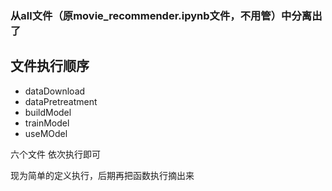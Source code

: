 ### 从all文件（原movie_recommender.ipynb文件，不用管）中分离出了
## 文件执行顺序

- dataDownload 
- dataPretreatment 
- buildModel 
- trainModel 
- useMOdel

六个文件 依次执行即可

现为简单的定义执行，后期再把函数执行摘出来

